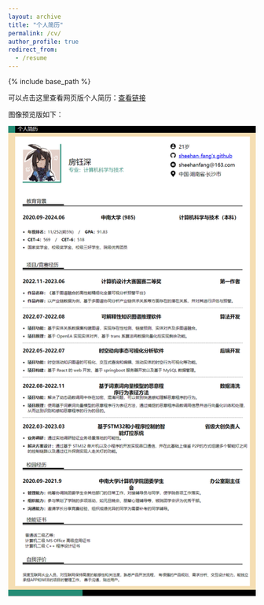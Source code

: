 ```yaml
---
layout: archive
title: "个人简历"
permalink: /cv/
author_profile: true
redirect_from:
  - /resume
---
```


{% include base_path %}

可以点击这里查看网页版个人简历：[查看链接](../files/cv/cv.html)

图像预览版如下：

![](../files/cv.png)